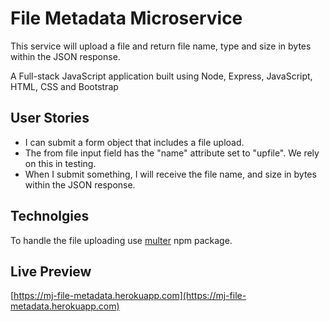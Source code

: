 # File Metadata Microservice

This service will upload a file and return file name, type and size in bytes within the JSON response.

A Full-stack JavaScript application built using Node, Express, JavaScript, HTML, CSS and Bootstrap

## User Stories

- I can submit a form object that includes a file upload.
- The from file input field has the "name" attribute set to "upfile". We rely on this in testing.
- When I submit something, I will receive the file name, and size in bytes within the JSON response.

## Technolgies
To handle the file uploading use [multer](https://www.npmjs.com/package/multer) npm package.

## Live Preview

[https://mj-file-metadata.herokuapp.com](https://mj-file-metadata.herokuapp.com)
